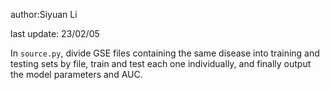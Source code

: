 
author:Siyuan Li

last update: 23/02/05




In ```source.py```, divide GSE files containing the same disease into training and testing sets by file, train and test each one individually, and finally output the model parameters and AUC.
